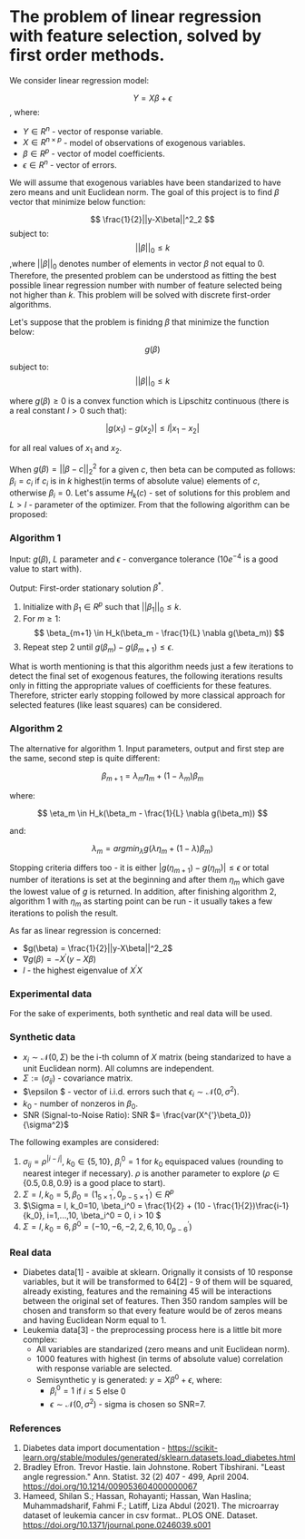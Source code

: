 # The problem of linear regression with feature selection, solved by first order methods.

We consider linear regression model:

$$
Y = X\beta + \epsilon
$$
, where:

* $Y \in R^n$ - vector of response variable.
* $X \in R ^ {n \times p}$ - model of observations of exogenous variables.
* $\beta \in R^p$ - vector of model coefficients.
* $\epsilon \in R^n$ - vector of errors.

We will assume that exogenous variables have been standarized to have zero means and unit Euclidean norm. The goal of
this project is to find $\beta$ vector that minimize below function:

$$
\frac{1}{2}||y-X\beta||^2_2
$$
subject to:
$$
||\beta||_0 \leq k
$$
,where $||\beta||_0$ denotes number of elements in vector $\beta$ not equal to 0. Therefore, the presented problem can
be understood as fitting the best possible linear regression number with number of feature selected being not higher
than $k$. This problem will be solved with discrete first-order algorithms.

Let's suppose that the problem is finidng $\beta$ that minimize the function below:

$$
g(\beta)
$$

subject to:
$$
||\beta||_0 \leq k
$$

where $g(\beta) \geq 0$ is a convex function which is Lipschitz continuous (there is a real constant $l > 0$ such
that):

$$
|g(x_1) - g(x_2)| \leq l|x_1 - x_2|
$$

for all real values of $x_1$ and $x_2$.

When $g(\beta) = ||\beta - c||_2^2$ for a given $c$, then beta can be computed as follows: $\beta_i = c_i$ if $c_i$ is
in $k$ highest(in terms of absolute value) elements of $c$, otherwise $\beta_i = 0$. Let's assume $H_k(c)$ - set of
solutions for this problem and $L > l$ - parameter of the optimizer. From that the following algorithm can be proposed:

### Algorithm 1

Input: $g(\beta)$, $L$ parameter and $\epsilon$ - convergance tolerance ($10e^{-4}$ is a good value to start with).

Output: First-order stationary solution $\beta^*$.

1. Initialize with $\beta_1 \in R^p$ such that $||\beta_1||_0 \leq k$.
2. For $m \geq 1$:
   $$
   \beta_{m+1} \in H_k(\beta_m - \frac{1}{L} \nabla g(\beta_m))
   $$
3. Repeat step 2 until $g(\beta_m) - g(\beta_{m+1}) \leq \epsilon$.

What is worth mentioning is that this algorithm needs just a few iterations to detect the final set of exogenous
features, the following iterations results only in fitting the appropriate values of coefficients for these features.
Therefore, stricter early stopping followed by more classical approach for selected features (like least squares) can
be considered.

### Algorithm 2

The alternative for algorithm 1. Input parameters, output and first step are the same, second step is quite different:

$$
\beta_{m+1} = \lambda_m \eta_m + (1 - \lambda_m)\beta_m
$$

where:

$$
\eta_m \in H_k(\beta_m - \frac{1}{L} \nabla g(\beta_m))
$$

and:

$$
\lambda_m = arg min_\lambda g(\lambda \eta_m + (1 - \lambda)\beta_m)
$$

Stopping criteria differs too - it is either $|g(\eta_{m+1}) - g(\eta_m)| \leq \epsilon$ or total number of iterations
is set at the beginning and after them $\eta_m$ which gave the lowest value of $g$ is returned. In addition, after
finishing algorithm 2, algorithm 1 with $\eta_m$ as starting point can be run - it usually takes a few iterations to
polish the result.

As far as linear regression is concerned:

* $g(\beta) = \frac{1}{2}||y-X\beta||^2_2$
* $\nabla g(\beta) = -X^{'}(y-X\beta)$
* $l$ - the highest eigenvalue of $X^{'}X$

### Experimental data

For the sake of experiments, both synthetic and real data will be used.

### Synthetic data

* $x_i \sim \mathcal{N}(0, \Sigma)$ be the i-th column of $X$ matrix (being standarized to have a unit Euclidean
  norm). All columns are independent.
* $\Sigma := (\sigma_{ij})$ - covariance matrix.
* $\epsilon $ - vector of i.i.d. errors such that $\epsilon_i \sim \mathcal{N}(0, \sigma^2)$.
* $k_0$ - number of nonzeros in $\beta_0$.
* SNR (Signal-to-Noise Ratio): SNR $= \frac{var(X^{'}\beta_0)}{\sigma^2}$

The following examples are considered:

1. $\sigma_{ij} = \rho^{|i-j|}$, $k_0 \in \{5, 10\}$, $\beta^0_i = 1$ for $k_0$ equispaced values (rounding to nearest
   integer if necessary). $\rho$ is another parameter to explore ($\rho \in \{0.5, 0.8, 0.9\}$ is a good place to
   start).
2. $\Sigma = I, k_0 = 5, \beta_0 = (1^{'}_{5 \times 1}, 0^{'}_{p-5 \times 1}) \in R^p$
3. $\Sigma = I, k_0=10, \beta_i^0 = \frac{1}{2} + (10 - \frac{1}{2})\frac{i-1}{k_0}, i=1,...,10, \beta_i^0 = 0, i > 10 $
4. $\Sigma = I, k_0=6, \beta^0 = (-10, -6, -2, 2, 6, 10, 0^{'}_{p-6})$

### Real data

* Diabetes data[1] - avaible at sklearn. Orignally it consists of 10 response variables, but it will be transformed to
  64[2] - 9 of them will be squared, already existing, features and the remaining 45 will be interactions between the
  original set of features. Then 350 random samples will be chosen and transform so that every feature would be of zeros
  means and having Euclidean Norm equal to 1.
* Leukemia data[3] - the preprocessing process here is a little bit more complex:
    * All variables are standarized (zero means and unit Euclidean norm).
    * 1000 features with highest (in terms of absolute value) correlation with response variable are selected.
    * Semisynthetic y is generated: $y = X\beta^0 + \epsilon$, where:
        * $\beta^0_i = 1$ if $i \leq 5$ else 0
        * $\epsilon \sim \mathcal{N}(0, \sigma^2)$ - sigma is chosen so SNR=7.

### References

1. Diabetes data import
   documentation - https://scikit-learn.org/stable/modules/generated/sklearn.datasets.load_diabetes.html
2. Bradley Efron. Trevor Hastie. Iain Johnstone. Robert Tibshirani. "Least angle regression." Ann. Statist. 32 (2) 407 -
   499, April 2004. https://doi.org/10.1214/009053604000000067
3. Hameed, Shilan S.; Hassan, Rohayanti; Hassan, Wan Haslina; Muhammadsharif, Fahmi F.; Latiff, Liza Abdul (2021). The
   microarray dataset of leukemia cancer in csv format.. PLOS ONE.
   Dataset. https://doi.org/10.1371/journal.pone.0246039.s001